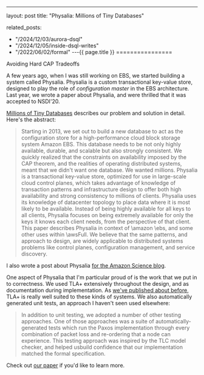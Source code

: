 ---
layout: post
title: "Physalia: Millions of Tiny Databases"


related_posts:
  - "/2024/12/03/aurora-dsql"
  - "/2024/12/05/inside-dsql-writes"
  - "/2022/06/02/formal"
---{{ page.title }}
================

<p class="meta">Avoiding Hard CAP Tradeoffs</p>

A few years ago, when I was still working on EBS, we started building a system called Physalia. Physalia is a custom transactional key-value store, designed to play the role of *configuration master* in the EBS architecture. Last year, we wrote a paper about Physalia, and were thrilled that it was accepted to NSDI'20.

[Millions of Tiny Databases](https://assets.amazon.science/c4/11/de2606884b63bf4d95190a3c2390/millions-of-tiny-databases.pdf) describes our problem and solution in detail. Here's the abstract:

> Starting in 2013, we set out to build a new database to act as the configuration store for a high-performance cloud block storage system Amazon EBS.
> This database needs to be not only highly available, durable, and scalable but also strongly consistent. We quickly realized that the constraints on availability imposed by the CAP theorem, and the realities of operating distributed systems, meant that we didn't want one database. We wanted millions. Physalia is a transactional key-value store, optimized for use in large-scale cloud control planes, which takes advantage of knowledge of transaction patterns and infrastructure design to offer both high availability and strong consistency to millions of clients.
> Physalia uses its knowledge of datacenter topology to place data where it is most likely to be available. Instead of being highly available for all keys to all clients, Physalia focuses on being extremely available for only the keys it knows each client needs, from the perspective of that client.
> This paper describes Physalia in context of \amazon \ebs, and some other uses within \awsFull. We believe that the same patterns, and approach to design, are widely applicable to distributed systems problems like control planes, configuration management, and service discovery.

I also wrote a post about Physalia [for the Amazon Science blog](https://www.amazon.science/blog/amazon-ebs-addresses-the-challenge-of-the-cap-theorem-at-scale).

One aspect of Physalia that I'm particular proud of is the work that we put in to correctness. We used TLA+ extensively throughout the design, and as documentation during implementation. As [we've published about before](http://brooker.co.za/blog/2014/08/09/formal-methods.html), TLA+ is really well suited to these kinds of systems. We also automatically generated unit tests, an approach I haven't seen used elsewhere:

> In addition to unit testing, we adopted a number of other testing approaches. One of those approaches was a suite of automatically-generated tests which run the Paxos implementation through every combination of packet loss and re-ordering that a node can experience. This testing approach was inspired by the TLC model checker, and helped usbuild confidence that our implementation matched the formal specification.

Check out [our paper](https://assets.amazon.science/c4/11/de2606884b63bf4d95190a3c2390/millions-of-tiny-databases.pdf) if you'd like to learn more.